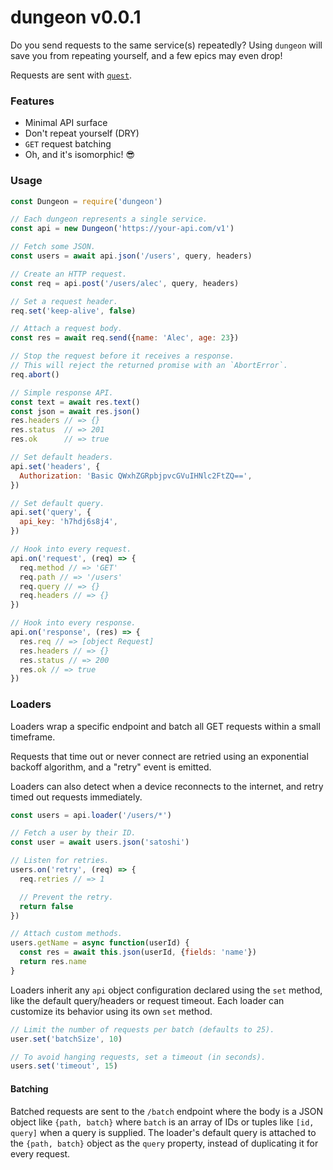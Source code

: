 
# dungeon v0.0.1

Do you send requests to the same service(s) repeatedly? Using `dungeon`
will save you from repeating yourself, and a few epics may even drop!

Requests are sent with [`quest`](https://github.com/aleclarson/quest).

### Features
- Minimal API surface
- Don't repeat yourself (DRY)
- `GET` request batching
- Oh, and it's isomorphic! 😎

### Usage
```js
const Dungeon = require('dungeon')

// Each dungeon represents a single service.
const api = new Dungeon('https://your-api.com/v1')

// Fetch some JSON.
const users = await api.json('/users', query, headers)

// Create an HTTP request.
const req = api.post('/users/alec', query, headers)

// Set a request header.
req.set('keep-alive', false)

// Attach a request body.
const res = await req.send({name: 'Alec', age: 23})

// Stop the request before it receives a response.
// This will reject the returned promise with an `AbortError`.
req.abort()

// Simple response API.
const text = await res.text()
const json = await res.json()
res.headers // => {}
res.status  // => 201
res.ok      // => true

// Set default headers.
api.set('headers', {
  Authorization: 'Basic QWxhZGRpbjpvcGVuIHNlc2FtZQ==',
})

// Set default query.
api.set('query', {
  api_key: 'h7hdj6s8j4',
})

// Hook into every request.
api.on('request', (req) => {
  req.method // => 'GET'
  req.path // => '/users'
  req.query // => {}
  req.headers // => {}
})

// Hook into every response.
api.on('response', (res) => {
  res.req // => [object Request]
  res.headers // => {}
  res.status // => 200
  res.ok // => true
})
```

### Loaders
Loaders wrap a specific endpoint and batch all GET requests within
a small timeframe.

Requests that time out or never connect are retried using an
exponential backoff algorithm, and a "retry" event is emitted.

Loaders can also detect when a device reconnects to the internet,
and retry timed out requests immediately.

```js
const users = api.loader('/users/*')

// Fetch a user by their ID.
const user = await users.json('satoshi')

// Listen for retries.
users.on('retry', (req) => {
  req.retries // => 1

  // Prevent the retry.
  return false
})

// Attach custom methods.
users.getName = async function(userId) {
  const res = await this.json(userId, {fields: 'name'})
  return res.name
}
```

Loaders inherit any `api` object configuration declared using the
`set` method, like the default query/headers or request timeout.
Each loader can customize its behavior using its own `set` method.

```js
// Limit the number of requests per batch (defaults to 25).
user.set('batchSize', 10)

// To avoid hanging requests, set a timeout (in seconds).
users.set('timeout', 15)
```

#### Batching
Batched requests are sent to the `/batch` endpoint where the body is
a JSON object like `{path, batch}` where `batch` is an array of IDs
or tuples like `[id, query]` when a query is supplied. The loader's
default query is attached to the `{path, batch}` object as the
`query` property, instead of duplicating it for every request.

